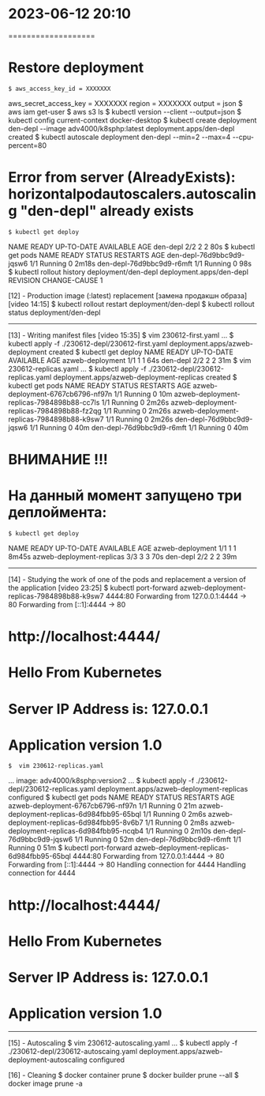 # 2023-06-12  20:10
===================

# Restore deployment
    $ aws_access_key_id = XXXXXXX
aws_secret_access_key = XXXXXXX
region = XXXXXXX
output = json
    $ aws iam get-user
    $ aws s3 ls
    $ kubectl version --client --output=json
    $ kubectl config current-context
docker-desktop
    $ kubectl create deployment den-depl --image adv4000/k8sphp:latest
deployment.apps/den-depl created
    $ kubectl autoscale deployment den-depl --min=2 --max=4 --cpu-percent=80
# Error from server (AlreadyExists): horizontalpodautoscalers.autoscaling "den-depl" already exists
    $ kubectl get deploy
NAME       READY   UP-TO-DATE   AVAILABLE   AGE
den-depl   2/2     2            2           80s
    $ kubectl get pods
NAME                        READY   STATUS    RESTARTS   AGE
den-depl-76d9bbc9d9-jqsw6   1/1     Running   0          2m18s
den-depl-76d9bbc9d9-r6mft   1/1     Running   0          98s
    $ kubectl rollout history deployment/den-depl
deployment.apps/den-depl 
REVISION  CHANGE-CAUSE
1         <none>


[12] - Production image (:latest) replacement [замена продакшн образа]
[video 14:15]
    $ kubectl rollout restart deployment/den-depl
    $ kubectl rollout status deployment/den-depl
    

------------------------------------------
[13] - Writing manifest files
[video 15:35]
    $ vim 230612-first.yaml
...
    $ kubectl apply -f ./230612-depl/230612-first.yaml
deployment.apps/azweb-deployment created
    $ kubectl get deploy
NAME               READY   UP-TO-DATE   AVAILABLE   AGE
azweb-deployment   1/1     1            1           64s
den-depl           2/2     2            2           31m
    $ vim 230612-replicas.yaml
...
    $ kubectl apply -f ./230612-depl/230612-replicas.yaml
deployment.apps/azweb-deployment-replicas created
    $ kubectl get pods
NAME                                         READY   STATUS    RESTARTS   AGE
azweb-deployment-6767cb6796-nf97n            1/1     Running   0          10m
azweb-deployment-replicas-7984898b88-cc7ls   1/1     Running   0          2m26s
azweb-deployment-replicas-7984898b88-fz2qg   1/1     Running   0          2m26s
azweb-deployment-replicas-7984898b88-k9sw7   1/1     Running   0          2m26s
den-depl-76d9bbc9d9-jqsw6                    1/1     Running   0          40m
den-depl-76d9bbc9d9-r6mft                    1/1     Running   0          40m
# ВНИМАНИЕ !!!
# На данный момент запущено три деплоймента: 
    $ kubectl get deploy
NAME                        READY   UP-TO-DATE   AVAILABLE   AGE
azweb-deployment            1/1     1            1           8m45s
azweb-deployment-replicas   3/3     3            3           70s
den-depl                    2/2     2            2           39m

------------------------------------------
[14] - Studying the work of one of the pods and replacement a version of the application
[video 23:25]
    $ kubectl port-forward azweb-deployment-replicas-7984898b88-k9sw7 4444:80
Forwarding from 127.0.0.1:4444 -> 80
Forwarding from [::1]:4444 -> 80

# http://localhost:4444/
# Hello From Kubernetes
# Server IP Address is: 127.0.0.1
# Application version 1.0

    $  vim 230612-replicas.yaml
...
        image: adv4000/k8sphp:version2
...
    $ kubectl apply -f ./230612-depl/230612-replicas.yaml
deployment.apps/azweb-deployment-replicas configured
    $ kubectl get pods
NAME                                         READY   STATUS    RESTARTS   AGE
azweb-deployment-6767cb6796-nf97n            1/1     Running   0          21m
azweb-deployment-replicas-6d984fbb95-65bql   1/1     Running   0          2m6s
azweb-deployment-replicas-6d984fbb95-8v6b7   1/1     Running   0          2m8s
azweb-deployment-replicas-6d984fbb95-ncqb4   1/1     Running   0          2m10s
den-depl-76d9bbc9d9-jqsw6                    1/1     Running   0          52m
den-depl-76d9bbc9d9-r6mft                    1/1     Running   0          51m
    $ kubectl port-forward azweb-deployment-replicas-6d984fbb95-65bql 4444:80
Forwarding from 127.0.0.1:4444 -> 80
Forwarding from [::1]:4444 -> 80
Handling connection for 4444
Handling connection for 4444

# http://localhost:4444/
# Hello From Kubernetes
# Server IP Address is: 127.0.0.1
# Application version 1.0

------------------------------------------
[15] - Autoscaling
    $ vim 230612-autoscaling.yaml
...
    $ kubectl apply -f ./230612-depl/230612-autoscaing.yaml
deployment.apps/azweb-deployment-autoscaling configured

[16] - Cleaning
    $ docker container prune
    $ docker builder prune --all
    $ docker image prune -a
